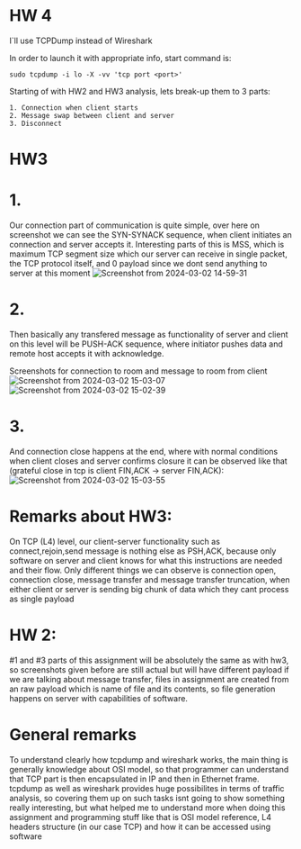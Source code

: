 # HW 4

I`ll use TCPDump instead of Wireshark

In order to launch it with appropriate info, start command is:
```
sudo tcpdump -i lo -X -vv 'tcp port <port>'
```

Starting of with HW2 and HW3 analysis, lets break-up them to 3 parts:
```
1. Connection when client starts
2. Message swap between client and server
3. Disconnect
```

# HW3

# 1.
Our connection part of communication is quite simple, over here on screenshot we can see the SYN-SYNACK sequence, when client initiates an
connection and server accepts it. Interesting parts of this is MSS, which is maximum TCP segment size which our server can receive in single packet,
the TCP protocol itself, and 0 payload since we dont send anything to server at this moment
![Screenshot from 2024-03-02 14-59-31](https://github.com/AvangardAA/KSE_CST/assets/70914823/4afac19c-bd17-4d51-beb5-14ec51ea1062)

# 2.
Then basically any transfered message as functionality of server and client on this level will be PUSH-ACK sequence, where initiator pushes data and remote host accepts it with acknowledge.

Screenshots for connection to room and message to room from client
![Screenshot from 2024-03-02 15-03-07](https://github.com/AvangardAA/KSE_CST/assets/70914823/6cdd70b3-7271-46b3-a92d-d3c2369027df)
![Screenshot from 2024-03-02 15-02-39](https://github.com/AvangardAA/KSE_CST/assets/70914823/4b7ffdfb-9a49-4abb-af32-f667b910c83b)

# 3.
And connection close happens at the end, where with normal conditions when client closes and server confirms closure it can be observed like that (grateful close in tcp is client FIN,ACK -> server FIN,ACK):
![Screenshot from 2024-03-02 15-03-55](https://github.com/AvangardAA/KSE_CST/assets/70914823/77d5eebc-9136-447f-8669-c9f1e086db1a)

# Remarks about HW3:

On TCP (L4) level, our client-server functionality such as connect,rejoin,send message is nothing else as PSH,ACK, because only software on server and client knows for what this instructions are needed and their flow.
Only different things we can observe is connection open, connection close, message transfer and message transfer truncation, when either client or server is sending big chunk of data which they cant process as single payload

# HW 2:

#1 and #3 parts of this assignment will be absolutely the same as with hw3, so screenshots given before are still actual but will have different payload if we are talking about message transfer, files in assignment are created from an raw payload which is name of file and its contents, so file generation happens on server with capabilities of software.

# General remarks
To understand clearly how tcpdump and wireshark works, the main thing is generally knowledge about OSI model, so that programmer can understand that TCP part is then encapsulated in IP and then in Ethernet frame. tcpdump as well as wireshark provides huge possibilites in terms of traffic analysis, so covering them up on such tasks isnt going to show something really interesting, but what helped me to understand more when doing this assignment and programming stuff like that is OSI model reference, L4 headers structure (in our case TCP) and how it can be accessed using software
